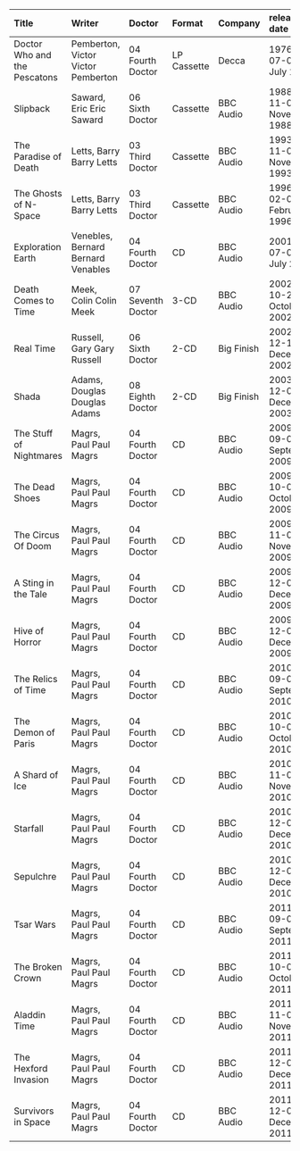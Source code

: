 | Title                        | Writer                             | Doctor            | Format      | Company    | release date                |
|:-----------------------------|:-----------------------------------|:------------------|:------------|:-----------|:----------------------------|
| Doctor Who and the Pescatons | Pemberton, Victor Victor Pemberton | 04 Fourth Doctor  | LP Cassette | Decca      | 1976-07-01 July 1976        |
| Slipback                     | Saward, Eric Eric Saward           | 06 Sixth Doctor   | Cassette    | BBC Audio  | 1988-11-07 7 November 1988  |
| The Paradise of Death        | Letts, Barry Barry Letts           | 03 Third Doctor   | Cassette    | BBC Audio  | 1993-11-07 7 November 1993  |
| The Ghosts of N-Space        | Letts, Barry Barry Letts           | 03 Third Doctor   | Cassette    | BBC Audio  | 1996-02-09 19 February 1996 |
| Exploration Earth            | Venebles, Bernard Bernard Venables | 04 Fourth Doctor  | CD          | BBC Audio  | 2001-07-02 2 July 2001      |
| Death Comes to Time          | Meek, Colin Colin Meek             | 07 Seventh Doctor | 3-CD        | BBC Audio  | 2002-10-28 28 October 2002  |
| Real Time                    | Russell, Gary Gary Russell         | 06 Sixth Doctor   | 2-CD        | Big Finish | 2002-12-12 12 December 2002 |
| Shada                        | Adams, Douglas Douglas Adams       | 08 Eighth Doctor  | 2-CD        | Big Finish | 2003-12-01 December 2003    |
| The Stuff of Nightmares      | Magrs, Paul Paul Magrs             | 04 Fourth Doctor  | CD          | BBC Audio  | 2009-09-03 3 September 2009 |
| The Dead Shoes               | Magrs, Paul Paul Magrs             | 04 Fourth Doctor  | CD          | BBC Audio  | 2009-10-08 8 October 2009   |
| The Circus Of Doom           | Magrs, Paul Paul Magrs             | 04 Fourth Doctor  | CD          | BBC Audio  | 2009-11-05 11 November 2009 |
| A Sting in the Tale          | Magrs, Paul Paul Magrs             | 04 Fourth Doctor  | CD          | BBC Audio  | 2009-12-03 2 December 2009  |
| Hive of Horror               | Magrs, Paul Paul Magrs             | 04 Fourth Doctor  | CD          | BBC Audio  | 2009-12-03 2 December 2009  |
| The Relics of Time           | Magrs, Paul Paul Magrs             | 04 Fourth Doctor  | CD          | BBC Audio  | 2010-09-02 2 September 2010 |
| The Demon of Paris           | Magrs, Paul Paul Magrs             | 04 Fourth Doctor  | CD          | BBC Audio  | 2010-10-07 7 October 2010   |
| A Shard of Ice               | Magrs, Paul Paul Magrs             | 04 Fourth Doctor  | CD          | BBC Audio  | 2010-11-04 4 November 2010  |
| Starfall                     | Magrs, Paul Paul Magrs             | 04 Fourth Doctor  | CD          | BBC Audio  | 2010-12-02 2 December 2010  |
| Sepulchre                    | Magrs, Paul Paul Magrs             | 04 Fourth Doctor  | CD          | BBC Audio  | 2010-12-02 2 December 2010  |
| Tsar Wars                    | Magrs, Paul Paul Magrs             | 04 Fourth Doctor  | CD          | BBC Audio  | 2011-09-08 8 September 2011 |
| The Broken Crown             | Magrs, Paul Paul Magrs             | 04 Fourth Doctor  | CD          | BBC Audio  | 2011-10-06 6 October 2011   |
| Aladdin Time                 | Magrs, Paul Paul Magrs             | 04 Fourth Doctor  | CD          | BBC Audio  | 2011-11-03 3 November 2011  |
| The Hexford Invasion         | Magrs, Paul Paul Magrs             | 04 Fourth Doctor  | CD          | BBC Audio  | 2011-12-01 December 2011    |
| Survivors in Space           | Magrs, Paul Paul Magrs             | 04 Fourth Doctor  | CD          | BBC Audio  | 2011-12-01 December 2011    |